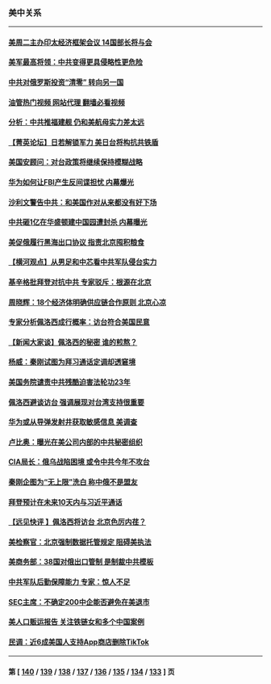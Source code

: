 ### 美中关系
---
#### [美周二主办印太经济框架会议 14国部长将与会](../../pages/nf1412576/n13788315.md?07251245) 
#### [美军最高将领：中共变得更具侵略性更危险](../../pages/nf1412576/n13788128.md?07251245) 
#### [中共对俄罗斯投资“清零” 转向另一国](../../pages/nf1412576/n13788094.md?07251245) 
#### [油管热门视频 网站代理 翻墙必看视频](http://209.222.30.114:81/youtube.html?07251245)
#### [分析：中共推福建舰 仍和美航母实力差太远](../../pages/nf1412576/n13784118.md?07251245) 
#### [【菁英论坛】日若解锁军力 美日台将构抗共铁盾](../../pages/nf1412576/n13787855.md?07251245) 
#### [美国安顾问：对台政策将继续保持模糊战略](../../pages/nf1412576/n13787883.md?07251245) 
#### [华为如何让FBI产生反间谍担忧 内幕爆光](../../pages/nf1412576/n13787864.md?07251245) 
#### [沙利文警告中共：和美国作对从来都没有好下场](../../pages/nf1412576/n13787840.md?07251245) 
#### [中共砸1亿在华盛顿建中国园遭封杀 内幕曝光](../../pages/nf1412576/n13787792.md?07251245) 
#### [美促俄履行黑海出口协议 指责北京囤积粮食](../../pages/nf1412576/n13787501.md?07251245) 
#### [【横河观点】从男足和中芯看中共军队侵台实力](../../pages/nf1412576/n13787463.md?07251245) 
#### [基辛格批拜登对抗中共 专家驳斥：根源在北京](../../pages/nf1412576/n13787082.md?07251245) 
#### [周晓辉：18个经济体明确供应链合作原则  北京心凉](../../pages/nf1412576/n13787301.md?07251245) 
#### [专家分析佩洛西成行概率：访台符合美国民意](../../pages/nf1412576/n13787023.md?07251245) 
#### [【新闻大家谈】佩洛西的秘密 谁的煎熬？](../../pages/nf1412576/n13787167.md?07251245) 
#### [杨威：秦刚试图为拜习通话定调却透窘境](../../pages/nf1412576/n13786647.md?07251245) 
#### [美国务院谴责中共残酷迫害法轮功23年](../../pages/nf1412576/n13786585.md?07251245) 
#### [佩洛西避谈访台 强调展现对台湾支持很重要](../../pages/nf1412576/n13786329.md?07251245) 
#### [华为或从导弹发射井获取敏感信息 美调查](../../pages/nf1412576/n13786198.md?07251245) 
#### [卢比奥：曝光在美公司内部的中共秘密组织](../../pages/nf1412576/n13786308.md?07251245) 
#### [CIA局长：俄乌战陷困境 或令中共今年不攻台](../../pages/nf1412576/n13786225.md?07251245) 
#### [秦刚企图为“无上限”洗白 称中俄不是盟友](../../pages/nf1412576/n13785999.md?07251245) 
#### [拜登预计在未来10天内与习近平通话](../../pages/nf1412576/n13785770.md?07251245) 
#### [【远见快评 】佩洛西将访台 北京色厉内荏？](../../pages/nf1412576/n13785617.md?07251245) 
#### [美检察官：北京强制数据托管规定 阻碍美执法](../../pages/nf1412576/n13785532.md?07251245) 
#### [美商务部：38国对俄出口管制 是制裁中共模板](../../pages/nf1412576/n13785546.md?07251245) 
#### [中共军队后勤保障能力 专家：惊人不足](../../pages/nf1412576/n13785315.md?07251245) 
#### [SEC主席：不确定200中企能否避免在美退市](../../pages/nf1412576/n13785490.md?07251245) 
#### [美人口贩运报告 关注铁链女和多个中国案例](../../pages/nf1412576/n13785235.md?07251245) 
#### [民调：近6成美国人支持App商店删除TikTok](../../pages/nf1412576/n13785206.md?07251245) 

---
#### 第 [ [140](./140.md?07251245) / [139](./139.md?07251245) / [138](./138.md?07251245) / [137](./137.md?07251245) / [136](./136.md?07251245) / [135](./135.md?07251245) / [134](./134.md?07251245) / [133](./133.md?07251245) ] 页
